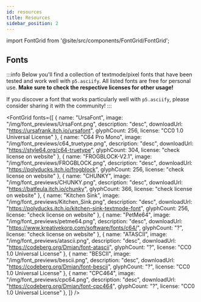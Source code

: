 ```yaml
---
id: resources
title: Resources
sidebar_position: 2
---
```


import FontGrid from '@site/src/components/FontGrid/FontGrid';

## Fonts

:::info
Below you'll find a collection of textmode/pixel fonts that have been tested and work well with `p5.asciify`. All listed fonts are free for personal use. **Make sure to check the respective licenses for other usage!**

If you discover a font that works particularly well with `p5.asciify`, please consider sharing it with the community!
:::

<FontGrid 
  fonts={[
    {
      name: "UrsaFont", 
      image: "/img/font_previews/UrsaFont.png",
      description: "desc",
      downloadUrl: "https://ursafrank.itch.io/ursafont",
      glyphCount: 256,
      license: "CC0 1.0 Universal License"
    },
    {
      name: "C64 Pro Mono",
      image: "/img/font_previews/c64_truetype.png",
      description: "desc",
      downloadUrl: "https://style64.org/c64-truetype",
      glyphCount: 304,
      license: "check license on website"
    },
    {
      name: "FROGBLOCK-V2.1",
      image: "/img/font_previews/FROGBLOCK.png",
      description: "desc",
      downloadUrl: "https://polyducks.itch.io/frogblock",
      glyphCount: 256,
      license: "check license on website"
    },
    {
      name: "CHUNKY",
      image: "/img/font_previews/CHUNKY.png",
      description: "desc",
      downloadUrl: "https://batfeula.itch.io/chunky",
      glyphCount: 366,
      license: "check license on website"
    },
    {
      name: "Kitchen Sink",
      image: "/img/font_previews/Kitchen_Sink.png",
      description: "desc",
      downloadUrl: "https://polyducks.itch.io/kitchen-sink-textmode-font",
      glyphCount: 256,
      license: "check license on website"
    },
    {
      name: "PetMe64",
      image: "/img/font_previews/petme64.png",
      description: "desc",
      downloadUrl: "https://www.kreativekorp.com/software/fonts/c64/",
      glyphCount: "?",
      license: "check license on website"
    },
    {
      name: "ATASCII",
      image: "/img/font_previews/atascii.png",
      description: "desc",
      downloadUrl: "https://codeberg.org/Dmian/font-atascii",
      glyphCount: "?",
      license: "CC0 1.0 Universal License"
    },
    {
      name: "BESCII",
      image: "/img/font_previews/bescii.png",
      description: "desc",
      downloadUrl: "https://codeberg.org/Dmian/font-bescii",
      glyphCount: "?",
      license: "CC0 1.0 Universal License"
    },
    {
      name: "CPC464",
      image: "/img/font_previews/cpc64.png",
      description: "desc",
      downloadUrl: "https://codeberg.org/Dmian/font-cpc464",
      glyphCount: "?",
      license: "CC0 1.0 Universal License"
    },
  ]}
/>